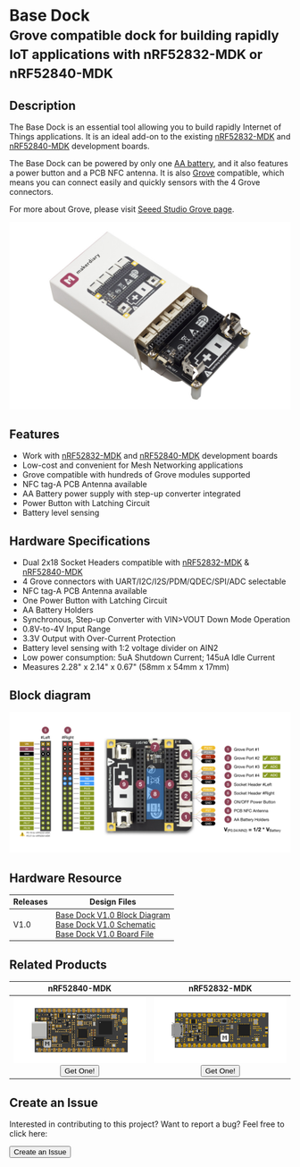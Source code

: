 # Base Dock <br><small>Grove compatible dock for building rapidly IoT applications with nRF52832-MDK or nRF52840-MDK</small>

## Description

The Base Dock is an essential tool allowing you to build rapidly Internet of Things applications. It is an ideal add-on to the existing [nRF52832-MDK](https://wiki.makerdiary.com/nrf52832-mdk/) and [nRF52840-MDK](https://wiki.makerdiary.com/nrf52840-mdk/) development boards.

The Base Dock can be powered by only one [AA battery](http://www.energizer.com/batteries/energizer-ultimate-lithium-batteries), and it also features a power button and a PCB NFC antenna. It is also [Grove](https://www.seeedstudio.com/grove.html) compatible, which means you can connect easily and quickly sensors with the 4 Grove connectors.

For more about Grove, please visit [Seeed Studio Grove page](https://www.seeedstudio.com/grove.html).

![](images/base-dock-unbox.jpg)

## Features

* Work with [nRF52832-MDK](https://wiki.makerdiary.com/nrf52832-mdk/) and [nRF52840-MDK](https://wiki.makerdiary.com/nrf52840-mdk/) development boards
* Low-cost and convenient for Mesh Networking applications
* Grove compatible with hundreds of Grove modules supported
* NFC tag-A PCB Antenna available
* AA Battery power supply with step-up converter integrated
* Power Button with Latching Circuit
* Battery level sensing

## Hardware Specifications

* Dual 2x18 Socket Headers compatible with [nRF52832-MDK](https://wiki.makerdiary.com/nrf52832-mdk/) & [nRF52840-MDK](https://wiki.makerdiary.com/nrf52840-mdk/)
* 4 Grove connectors with UART/I2C/I2S/PDM/QDEC/SPI/ADC selectable
* NFC tag-A PCB Antenna available
* One Power Button with Latching Circuit
* AA Battery Holders
* Synchronous, Step-up Converter with VIN>VOUT Down Mode Operation
* 0.8V-to-4V Input Range
* 3.3V Output with Over-Current Protection
* Battery level sensing with 1:2 voltage divider on AIN2
* Low power consumption: 5uA Shutdown Current; 145uA Idle Current
* Measures 2.28" x 2.14" x 0.67" (58mm x 54mm x 17mm)

## Block diagram

[![](images/base_dock_block_diagram_v1.jpg)](images/base_dock_block_diagram_v1.jpg)

## Hardware Resource

| Releases | Design Files                   |
| -------- | ------------------------------ |
| V1.0     | [Base Dock V1.0 Block Diagram](hardware/base-dock-block-diagram_v1_0.pdf)<br/>[Base Dock V1.0 Schematic](hardware/base-dock-schematic_v1_0.pdf)<br/>[Base Dock V1.0 Board File](hardware/base-dock-board-file_v1_0.pdf)|

## Related Products

| **nRF52840-MDK** | **nRF52832-MDK** |
|:---:|:---:|
| [![](images/nrf52840-mdk_top.png)](../nrf52840-mdk/) <a href="https://store.makerdiary.com/collections/frontpage/products/nrf52840-mdk-iot-development-kit"><button data-md-color-primary="marsala">Get One!</button></a> | [![](images/nrf52832-mdk_top.png)](../nrf52832-mdk/) <a href="https://store.makerdiary.com/collections/frontpage/products/nrf52832-mdk-iot-micro-development-kit"><button data-md-color-primary="marsala">Get One!</button></a> |

## Create an Issue

Interested in contributing to this project? Want to report a bug? Feel free to click here:

<a href="https://github.com/makerdiary/base-dock/issues/new"><button data-md-color-primary="marsala"><i class="fa fa-github"></i> Create an Issue</button></a>

